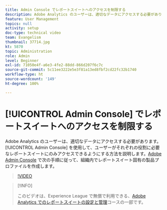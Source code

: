 ```yaml
---
title: Admin Console でレポートスイートへのアクセスを制限する
description: Adobe Analytics のユーザーは、適切なデータにアクセスする必要があります。 Admin Console を使用して、ユーザーがそれぞれの役割に必要なレポートスイートにのみアクセスできるようにする方法を説明します。Adobe Admin Console で次の手順に従って、組織内でレポートスイート固有の製品プロファイルを作成します。
feature: User Management
topics: null
activity: setup
doc-type: technical video
team: Evangelism
thumbnail: 37714.jpg
kt: 5870
topic: Administration
role: Admin
level: Beginner
exl-id: 71050e4f-a6e3-4fe2-88dd-866d207f6c7c
source-git-commit: 5c11ee3222e5e3f81a13ed8fbf2cd22fc32b1740
workflow-type: ht
source-wordcount: '149'
ht-degree: 100%

---
```


# [!UICONTROL Admin Console] でレポートスイートへのアクセスを制限する

Adobe Analytics のユーザーは、適切なデータにアクセスする必要があります。 [!UICONTROL Admin Console] を使用して、ユーザーがそれぞれの役割に必要なレポートスイートにのみアクセスできるようにする方法を説明します。[Adobe Admin Console](https://adminconsole.adobe.com/jp) で次の手順に従って、組織内でレポートスイート固有の製品プロファイルを作成します。

>[!VIDEO](https://video.tv.adobe.com/v/37714/?quality=12&learn=on)

>[!INFO]
>
> このビデオは、Experience League で無償で利用できる、[Adobe Analytics でのレポートスイートの設定と管理](https://experienceleague.adobe.com/?recommended=Analytics-A-1-2021.1.administration&amp;lang=ja)コースの一部です。